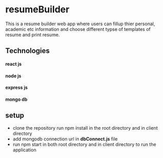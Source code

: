 # resumeBuilder
This is a resume builder web app where users can  fillup thier personal, academic etc information and  choose different typse of templates of resume  and print  resume.
##  Technologies
#### react js
#### node js
#### express js
#### mongo db


## setup

* clone the repository run npm install in the root directory and in client directory <br/>
* add mongodb  connection url in **dbConnect.js** file  <br/>
*  run npm start in both root directory and in client directory to run the application <br/>

